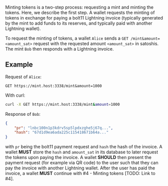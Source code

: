 Minting tokens is a two-step process: requesting a mint and minting the tokens. Here, we describe the first step. A wallet requests the minting of tokens in exchange for paying a bolt11 Lightning invoice (typically generated by the mint to add funds to its reserves, and typically paid with another Lightning wallet).

To request the minting of tokens, a wallet `Alice` sends a `GET /mint&amount=<amount_sat>` request with the requested amount `<amount_sat>` in satoshis. The mint `Bob` then responds with a Lightning invoice.

## Example

Request of `Alice`:

```http
GET https://mint.host:3338/mint&amount=1000
```

With curl:

```bash
curl -X GET https://mint.host:3338/mint&amount=1000
```

Response of `Bob`:

```json
{
	"pr": "lnbc100n1p3kdrv5sp5lpdxzghe5j67q...",
	"hash": "67d1d9ea6ada225c115418671b64a..."
}
```

with `pr` being the bolt11 payment request and `hash` the hash of the invoice. A wallet **MUST** store the `hash` and `amount_sat` in its database to later request the tokens upon paying the invoice. A wallet **SHOULD** then present the payment request (for example via QR code) to the user such that they can pay the invoice with another Lightning wallet. After the user has paid the invoice, a wallet **MUST** continue with #4 - Minting tokens [TODO: Link to #4].